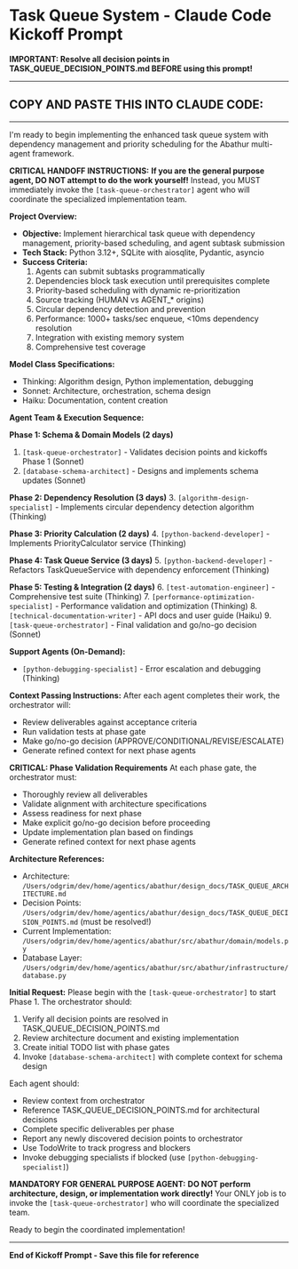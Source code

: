 # Task Queue System - Claude Code Kickoff Prompt

**IMPORTANT: Resolve all decision points in TASK_QUEUE_DECISION_POINTS.md BEFORE using this prompt!**

---

## COPY AND PASTE THIS INTO CLAUDE CODE:

---

I'm ready to begin implementing the enhanced task queue system with dependency management and priority scheduling for the Abathur multi-agent framework.

**CRITICAL HANDOFF INSTRUCTIONS:**
**If you are the general purpose agent, DO NOT attempt to do the work yourself!**
Instead, you MUST immediately invoke the `[task-queue-orchestrator]` agent who will coordinate the specialized implementation team.

**Project Overview:**
- **Objective:** Implement hierarchical task queue with dependency management, priority-based scheduling, and agent subtask submission
- **Tech Stack:** Python 3.12+, SQLite with aiosqlite, Pydantic, asyncio
- **Success Criteria:**
  1. Agents can submit subtasks programmatically
  2. Dependencies block task execution until prerequisites complete
  3. Priority-based scheduling with dynamic re-prioritization
  4. Source tracking (HUMAN vs AGENT_* origins)
  5. Circular dependency detection and prevention
  6. Performance: 1000+ tasks/sec enqueue, <10ms dependency resolution
  7. Integration with existing memory system
  8. Comprehensive test coverage

**Model Class Specifications:**
- Thinking: Algorithm design, Python implementation, debugging
- Sonnet: Architecture, orchestration, schema design
- Haiku: Documentation, content creation

**Agent Team & Execution Sequence:**

**Phase 1: Schema & Domain Models (2 days)**
1. `[task-queue-orchestrator]` - Validates decision points and kickoffs Phase 1 (Sonnet)
2. `[database-schema-architect]` - Designs and implements schema updates (Sonnet)

**Phase 2: Dependency Resolution (3 days)**
3. `[algorithm-design-specialist]` - Implements circular dependency detection algorithm (Thinking)

**Phase 3: Priority Calculation (2 days)**
4. `[python-backend-developer]` - Implements PriorityCalculator service (Thinking)

**Phase 4: Task Queue Service (3 days)**
5. `[python-backend-developer]` - Refactors TaskQueueService with dependency enforcement (Thinking)

**Phase 5: Testing & Integration (2 days)**
6. `[test-automation-engineer]` - Comprehensive test suite (Thinking)
7. `[performance-optimization-specialist]` - Performance validation and optimization (Thinking)
8. `[technical-documentation-writer]` - API docs and user guide (Haiku)
9. `[task-queue-orchestrator]` - Final validation and go/no-go decision (Sonnet)

**Support Agents (On-Demand):**
- `[python-debugging-specialist]` - Error escalation and debugging (Thinking)

**Context Passing Instructions:**
After each agent completes their work, the orchestrator will:
- Review deliverables against acceptance criteria
- Run validation tests at phase gate
- Make go/no-go decision (APPROVE/CONDITIONAL/REVISE/ESCALATE)
- Generate refined context for next phase agents

**CRITICAL: Phase Validation Requirements**
At each phase gate, the orchestrator must:
- Thoroughly review all deliverables
- Validate alignment with architecture specifications
- Assess readiness for next phase
- Make explicit go/no-go decision before proceeding
- Update implementation plan based on findings
- Generate refined context for next phase agents

**Architecture References:**
- Architecture: `/Users/odgrim/dev/home/agentics/abathur/design_docs/TASK_QUEUE_ARCHITECTURE.md`
- Decision Points: `/Users/odgrim/dev/home/agentics/abathur/design_docs/TASK_QUEUE_DECISION_POINTS.md` (must be resolved!)
- Current Implementation: `/Users/odgrim/dev/home/agentics/abathur/src/abathur/domain/models.py`
- Database Layer: `/Users/odgrim/dev/home/agentics/abathur/src/abathur/infrastructure/database.py`

**Initial Request:**
Please begin with the `[task-queue-orchestrator]` to start Phase 1. The orchestrator should:
1. Verify all decision points are resolved in TASK_QUEUE_DECISION_POINTS.md
2. Review architecture document and existing implementation
3. Create initial TODO list with phase gates
4. Invoke `[database-schema-architect]` with complete context for schema design

Each agent should:
- Review context from orchestrator
- Reference TASK_QUEUE_DECISION_POINTS.md for architectural decisions
- Complete specific deliverables per phase
- Report any newly discovered decision points to orchestrator
- Use TodoWrite to track progress and blockers
- Invoke debugging specialists if blocked (use `[python-debugging-specialist]`)

**MANDATORY FOR GENERAL PURPOSE AGENT:**
**DO NOT perform architecture, design, or implementation work directly!**
Your ONLY job is to invoke the `[task-queue-orchestrator]` who will coordinate the specialized team.

Ready to begin the coordinated implementation!

---

**End of Kickoff Prompt - Save this file for reference**
